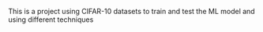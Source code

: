 This is a project using CIFAR-10 datasets to train and test the ML model and using different techniques 
